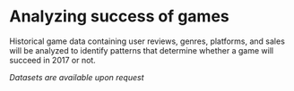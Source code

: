 # Analyzing success of games

Historical game data containing user reviews, genres, platforms, and sales will be analyzed to identify patterns that determine whether a game will succeed in 2017 or not.

*Datasets are available upon request*
